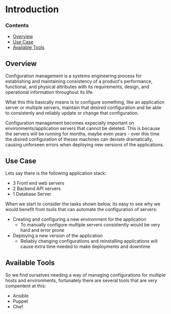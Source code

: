 # Introduction
<!--TOC_START-->
### Contents
- [Overview](#overview)
- [Use Case](#use-case)
- [Available Tools](#available-tools)

<!--TOC_END-->
## Overview
Configuration management is a systems engineering process for establishing and maintaining consistency of a product's performance, functional, and physical attributes with its requirements, design, and operational information throughout its life.

What this this basically means is to configure something, like an application server or multiple servers, maintain that desired configuration and be able to consistenly and reliably update or change that configuration.

Configuration management becomes expecially important on environments/application servers that cannot be deleted.
This is because the servers will be running for months, maybe even years - over this time the disired configuration of theses machines can deviate dramatically, causing unforseen errors when deploying new versions of the applications.

## Use Case
Lets say there is the following application stack:
- 3 Front end web servers
- 2 Backend API servers
- 1 Database Server

When we start to consider the tasks shown below, its easy to see why we would benefit from tools that can automate the configuration of servers:
- Creating and configuring a new environment for the application
    - To manually configure multiple servers consistently would be very hard and error prone
- Deploying a new version of the application
    - Reliably changing configurations and reinstalling applications will cause extra time needed to make deployments and downtime

## Available Tools
So we find ourselves needing a way of managing configurations for multiple hosts and environments, fortunately there are several tools that are very compentent at this:
- Ansible
- Puppet
- Chef
